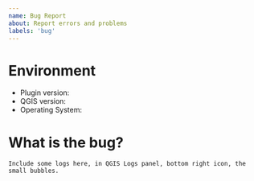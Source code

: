 ```yaml
---
name: Bug Report
about: Report errors and problems
labels: 'bug'
---
```


# Environment

<!-- please complete the following information -->

- Plugin version:
- QGIS version:
- Operating System:

# What is the bug?

<!-- A clear and concise description of what the bug is.

Tickets not following this template might be closed.
-->

```logs
Include some logs here, in QGIS Logs panel, bottom right icon, the small bubbles.
```

<!-- If you can , please copy/paste some screen capture -->
